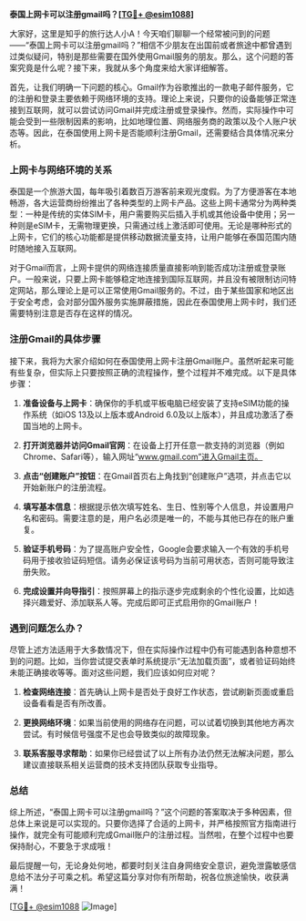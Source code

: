 **泰国上网卡可以注册gmail吗？[[TG💪+ @esim1088](https://t.me/s/esim1088)]**

大家好，这里是知乎的旅行达人小A！今天咱们聊聊一个经常被问到的问题——“泰国上网卡可以注册gmail吗？”相信不少朋友在出国前或者旅途中都曾遇到过类似疑问，特别是那些需要在国外使用Gmail服务的朋友。那么，这个问题的答案究竟是什么呢？接下来，我就从多个角度来给大家详细解答。

首先，让我们明确一下问题的核心。Gmail作为谷歌推出的一款电子邮件服务，它的注册和登录主要依赖于网络环境的支持。理论上来说，只要你的设备能够正常连接到互联网，就可以尝试访问Gmail并完成注册或登录操作。然而，实际操作中可能会受到一些限制因素的影响，比如地理位置、网络服务商的政策以及个人账户状态等。因此，在泰国使用上网卡是否能顺利注册Gmail，还需要结合具体情况来分析。

### 上网卡与网络环境的关系

泰国是一个旅游大国，每年吸引着数百万游客前来观光度假。为了方便游客在本地畅游，各大运营商纷纷推出了各种类型的上网卡产品。这些上网卡通常分为两种类型：一种是传统的实体SIM卡，用户需要购买后插入手机或其他设备中使用；另一种则是eSIM卡，无需物理更换，只需通过线上激活即可使用。无论是哪种形式的上网卡，它们的核心功能都是提供移动数据流量支持，让用户能够在泰国范围内随时随地接入互联网。

对于Gmail而言，上网卡提供的网络连接质量直接影响到能否成功注册或登录账户。一般来说，只要上网卡能够稳定地连接到国际互联网，并且没有被限制访问特定网站，那么理论上是可以正常使用Gmail服务的。不过，由于某些国家和地区出于安全考虑，会对部分国外服务实施屏蔽措施，因此在泰国使用上网卡时，我们还需要特别注意是否存在这样的情况。

### 注册Gmail的具体步骤

接下来，我将为大家介绍如何在泰国使用上网卡注册Gmail账户。虽然听起来可能有些复杂，但实际上只要按照正确的流程操作，整个过程并不难完成。以下是具体步骤：

1. **准备设备与上网卡**：确保你的手机或平板电脑已经安装了支持eSIM功能的操作系统（如iOS 13及以上版本或Android 6.0及以上版本），并且成功激活了泰国当地的上网卡。
   
2. **打开浏览器并访问Gmail官网**：在设备上打开任意一款支持的浏览器（例如Chrome、Safari等），输入网址“www.gmail.com”进入Gmail主页。

3. **点击“创建账户”按钮**：在Gmail首页右上角找到“创建账户”选项，并点击它以开始新账户的注册流程。

4. **填写基本信息**：根据提示依次填写姓名、生日、性别等个人信息，并设置用户名和密码。需要注意的是，用户名必须是唯一的，不能与其他已存在的账户重复。

5. **验证手机号码**：为了提高账户安全性，Google会要求输入一个有效的手机号码用于接收验证码短信。请务必保证该号码为当前可用状态，否则可能导致注册失败。

6. **完成设置并向导指引**：按照屏幕上的指示逐步完成剩余的个性化设置，比如选择兴趣爱好、添加联系人等。完成后即可正式启用你的Gmail账户！

### 遇到问题怎么办？

尽管上述方法适用于大多数情况下，但在实际操作过程中仍有可能遇到各种意想不到的问题。比如，当你尝试提交表单时系统提示“无法加载页面”，或者验证码始终未能正确接收等等。面对这些问题，我们应该如何应对呢？

1. **检查网络连接**：首先确认上网卡是否处于良好工作状态，尝试刷新页面或重启设备看看是否有所改善。

2. **更换网络环境**：如果当前使用的网络存在问题，可以试着切换到其他地方再次尝试。有时候信号强度不足也会导致类似的故障现象。

3. **联系客服寻求帮助**：如果你已经尝试了以上所有办法仍然无法解决问题，那么建议直接联系相关运营商的技术支持团队获取专业指导。

### 总结

综上所述，“泰国上网卡可以注册gmail吗？”这个问题的答案取决于多种因素，但总体上来说是可以实现的。只要你选择了合适的上网卡，并严格按照官方指南进行操作，就完全有可能顺利完成Gmail账户的注册过程。当然啦，在整个过程中也要保持耐心，不要急于求成哦！

最后提醒一句，无论身处何地，都要时刻关注自身网络安全意识，避免泄露敏感信息给不法分子可乘之机。希望这篇分享对你有所帮助，祝各位旅途愉快，收获满满！

[[TG💪+ @esim1088](https://t.me/s/esim1088) ![Image](https://i.postimg.cc/4NQfJmqS/Snipaste-2025-05-13-00-14-12.png)]